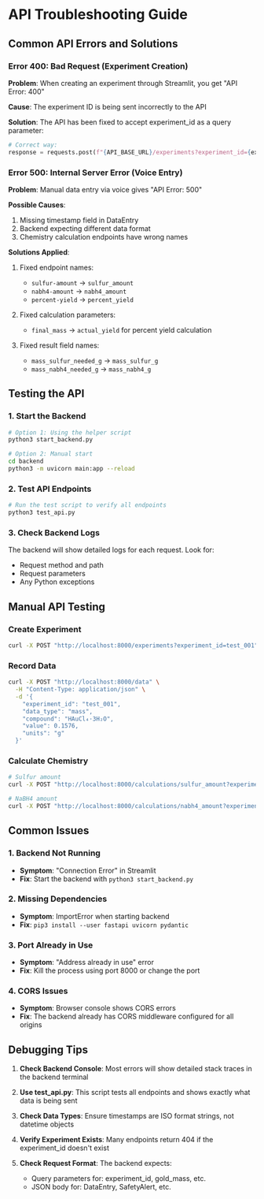 # API Troubleshooting Guide

## Common API Errors and Solutions

### Error 400: Bad Request (Experiment Creation)

**Problem**: When creating an experiment through Streamlit, you get "API Error: 400"

**Cause**: The experiment ID is being sent incorrectly to the API

**Solution**: The API has been fixed to accept experiment_id as a query parameter:
```python
# Correct way:
response = requests.post(f"{API_BASE_URL}/experiments?experiment_id={experiment_id}")
```

### Error 500: Internal Server Error (Voice Entry)

**Problem**: Manual data entry via voice gives "API Error: 500"

**Possible Causes**:
1. Missing timestamp field in DataEntry
2. Backend expecting different data format
3. Chemistry calculation endpoints have wrong names

**Solutions Applied**:
1. Fixed endpoint names:
   - `sulfur-amount` → `sulfur_amount`
   - `nabh4-amount` → `nabh4_amount`
   - `percent-yield` → `percent_yield`

2. Fixed calculation parameters:
   - `final_mass` → `actual_yield` for percent yield calculation

3. Fixed result field names:
   - `mass_sulfur_needed_g` → `mass_sulfur_g`
   - `mass_nabh4_needed_g` → `mass_nabh4_g`

## Testing the API

### 1. Start the Backend
```bash
# Option 1: Using the helper script
python3 start_backend.py

# Option 2: Manual start
cd backend
python3 -m uvicorn main:app --reload
```

### 2. Test API Endpoints
```bash
# Run the test script to verify all endpoints
python3 test_api.py
```

### 3. Check Backend Logs
The backend will show detailed logs for each request. Look for:
- Request method and path
- Request parameters
- Any Python exceptions

## Manual API Testing

### Create Experiment
```bash
curl -X POST "http://localhost:8000/experiments?experiment_id=test_001"
```

### Record Data
```bash
curl -X POST "http://localhost:8000/data" \
  -H "Content-Type: application/json" \
  -d '{
    "experiment_id": "test_001",
    "data_type": "mass",
    "compound": "HAuCl₄·3H₂O",
    "value": 0.1576,
    "units": "g"
  }'
```

### Calculate Chemistry
```bash
# Sulfur amount
curl -X POST "http://localhost:8000/calculations/sulfur_amount?experiment_id=test_001&gold_mass=0.1576"

# NaBH4 amount
curl -X POST "http://localhost:8000/calculations/nabh4_amount?experiment_id=test_001&gold_mass=0.1576"
```

## Common Issues

### 1. Backend Not Running
- **Symptom**: "Connection Error" in Streamlit
- **Fix**: Start the backend with `python3 start_backend.py`

### 2. Missing Dependencies
- **Symptom**: ImportError when starting backend
- **Fix**: `pip3 install --user fastapi uvicorn pydantic`

### 3. Port Already in Use
- **Symptom**: "Address already in use" error
- **Fix**: Kill the process using port 8000 or change the port

### 4. CORS Issues
- **Symptom**: Browser console shows CORS errors
- **Fix**: The backend already has CORS middleware configured for all origins

## Debugging Tips

1. **Check Backend Console**: Most errors will show detailed stack traces in the backend terminal

2. **Use test_api.py**: This script tests all endpoints and shows exactly what data is being sent

3. **Check Data Types**: Ensure timestamps are ISO format strings, not datetime objects

4. **Verify Experiment Exists**: Many endpoints return 404 if the experiment_id doesn't exist

5. **Check Request Format**: The backend expects:
   - Query parameters for: experiment_id, gold_mass, etc.
   - JSON body for: DataEntry, SafetyAlert, etc.